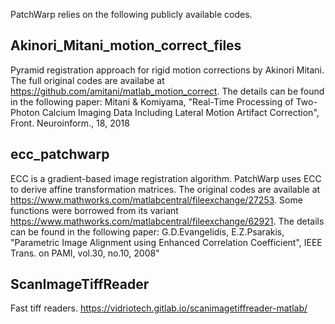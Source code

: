 PatchWarp relies on the following publicly available codes.

## Akinori_Mitani_motion_correct_files
Pyramid registration approach for rigid motion corrections by Akinori Mitani. The full original codes are availabe at https://github.com/amitani/matlab_motion_correct. The details can be found in the following paper: Mitani & Komiyama, "Real-Time Processing of Two-Photon Calcium Imaging Data Including Lateral Motion Artifact Correction", Front. Neuroinform., 18, 2018 

## ecc_patchwarp
ECC is a gradient-based image registration algorithm. PatchWarp uses ECC to derive affine transformation matrices. The original codes are available at https://www.mathworks.com/matlabcentral/fileexchange/27253. Some functions were borrowed from its variant https://www.mathworks.com/matlabcentral/fileexchange/62921. The details can be found in the following paper: G.D.Evangelidis, E.Z.Psarakis, "Parametric Image Alignment using Enhanced Correlation Coefficient", IEEE Trans. on PAMI, vol.30, no.10, 2008"

## ScanImageTiffReader
Fast tiff readers.
https://vidriotech.gitlab.io/scanimagetiffreader-matlab/
